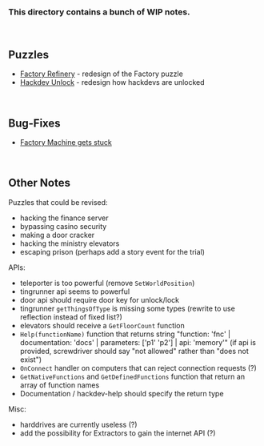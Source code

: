 ### This directory contains a bunch of WIP notes.

<br/>

## Puzzles

* [Factory Refinery](puzzles/FactoryRefinery.md) - redesign of the Factory puzzle
* [Hackdev Unlock](puzzles/HackdevUnlock.md) - redesign how hackdevs are unlocked

<br/>

## Bug-Fixes

* [Factory Machine gets stuck](fixes/FactoryRefineryBug.md)

<br/>

## Other Notes

Puzzles that could be revised:
* hacking the finance server
* bypassing casino security
* making a door cracker
* hacking the ministry elevators
* escaping prison (perhaps add a story event for the trial)

APIs:
* teleporter is too powerful (remove `SetWorldPosition`)
* tingrunner api seems to powerful
* door api should require door key for unlock/lock
* tingrunner `getThingsOfType` is missing some types (rewrite to use reflection instead of fixed list?)
* elevators should receive a `GetFloorCount` function
* `Help(functionName)` function that returns string "function: 'fnc' | documentation: 'docs' | parameters: ['p1' 'p2'] | api: 'memory'" (if api is provided, screwdriver should say "not allowed" rather than "does not exist")
* `OnConnect` handler on computers that can reject connection requests (?)
* `GetNativeFunctions` and `GetDefinedFunctions` function that return an array of function names
* Documentation / hackdev-help should specify the return type

Misc:
* harddrives are currently useless (?)
* add the possibility for Extractors to gain the internet API (?)